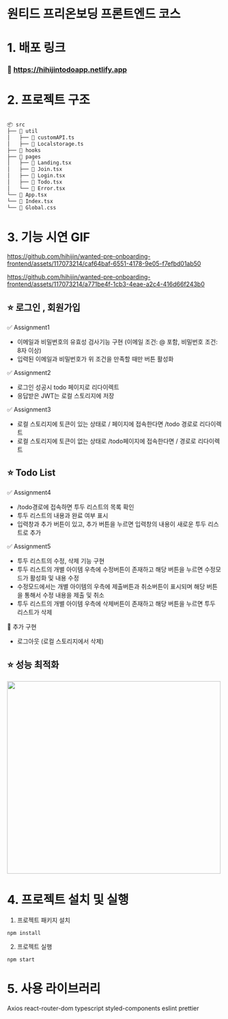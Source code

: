 # 원티드 프리온보딩 프론트엔드 코스

# 1. 배포 링크

### 📌 https://hihijintodoapp.netlify.app

# 2. 프로젝트 구조

```bash

📦 src
├── 📂 util
│   ├── 📄 customAPI.ts
│   ├── 📄 Localstorage.ts
├── 📂 hooks
├── 📂 pages
│   ├── 📄 Landing.tsx
│   ├── 📄 Join.tsx
│   ├── 📄 Login.tsx
│   ├── 📄 Todo.tsx
│   └── 📄 Error.tsx
└── 📄 App.tsx
└── 📄 Index.tsx
└── 📄 Global.css

```

# 3. 기능 시연 GIF
https://github.com/hihijin/wanted-pre-onboarding-frontend/assets/117073214/caf64baf-6551-4178-9e05-f7efbd01ab50

https://github.com/hihijin/wanted-pre-onboarding-frontend/assets/117073214/a771be4f-1cb3-4eae-a2c4-416d66f243b0


## ⭐️ 로그인 , 회원가입

✅ Assignment1

- 이메일과 비밀번호의 유효성 검사기능 구현 (이메일 조건: @ 포함, 비밀번호 조건: 8자 이상)
- 입력된 이메일과 비밀번호가 위 조건을 만족할 때만 버튼 활성화

✅ Assignment2

- 로그인 성공시 todo 페이지로 리다이렉트
- 응답받은 JWT는 로컬 스토리지에 저장

✅ Assignment3

- 로컬 스토리지에 토큰이 있는 상태로 / 페이지에 접속한다면 /todo 경로로 리다이렉트
- 로컬 스토리지에 토큰이 없는 상태로 /todo페이지에 접속한다면 / 경로로 리다이렉트

## ⭐️ Todo List


✅ Assignment4

- /todo경로에 접속하면 투두 리스트의 목록 확인
- 투두 리스트의 내용과 완료 여부 표시
- 입력창과 추가 버튼이 있고, 추가 버튼을 누르면 입력창의 내용이 새로운 투두 리스트로 추가

✅ Assignment5

- 투두 리스트의 수정, 삭제 기능 구현
- 투두 리스트의 개별 아이템 우측에 수정버튼이 존재하고 해당 버튼을 누르면 수정모드가 활성화 및 내용 수정
- 수정모드에서는 개별 아이템의 우측에 제출버튼과 취소버튼이 표시되며 해당 버튼을 통해서 수정 내용을 제출 및 취소
- 투두 리스트의 개별 아이템 우측에 삭제버튼이 존재하고 해당 버튼을 누르면 투두 리스트가 삭제

📌 추가 구현

- 로그아웃 (로컬 스토리지에서 삭제)

## ⭐️ 성능 최적화

<img src="https://user-images.githubusercontent.com/86206374/196598915-73372383-cccb-414a-b16b-78a9f165ffab.gif" width="500" height="450"/>

# 4. 프로젝트 설치 및 실행

1. 프로젝트 패키지 설치

```
npm install
```

2. 프로젝트 실행

```
npm start
```

# 5. 사용 라이브러리

Axios
react-router-dom
typescript
styled-components
eslint
prettier


